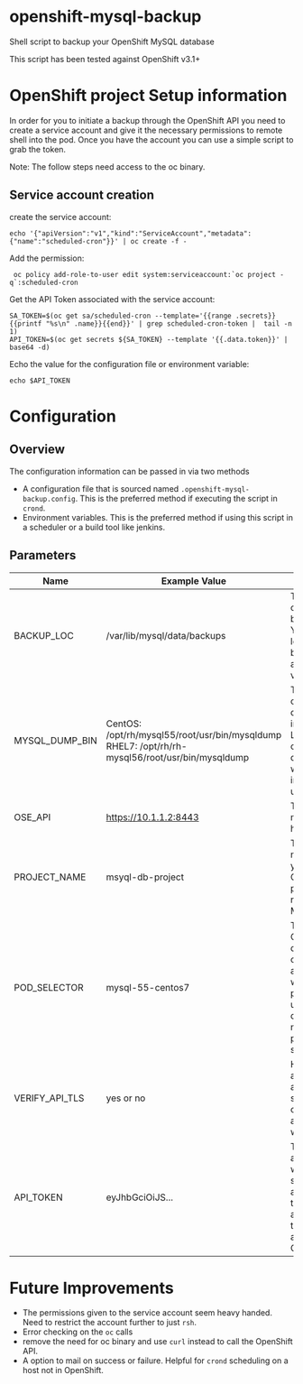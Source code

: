 # openshift-mysql-backup
Shell script to backup your OpenShift MySQL database

This script has been tested against OpenShift v3.1+

# OpenShift project Setup information

In order for you to initiate a backup through the OpenShift API you need to create a service account and give it the necessary permissions to remote shell into the pod. Once you have the account you can use a simple script to grab the token.

Note: The follow steps need access to the oc binary.

## Service account creation

create the service account:

```
echo '{"apiVersion":"v1","kind":"ServiceAccount","metadata":{"name":"scheduled-cron"}}' | oc create -f -
```

Add the permission:

```
 oc policy add-role-to-user edit system:serviceaccount:`oc project -q`:scheduled-cron
```

Get the API Token associated with the service account:
```
SA_TOKEN=$(oc get sa/scheduled-cron --template='{{range .secrets}}{{printf "%s\n" .name}}{{end}}' | grep scheduled-cron-token |  tail -n 1)
API_TOKEN=$(oc get secrets ${SA_TOKEN} --template '{{.data.token}}' | base64 -d)
```
Echo the value for the configuration file or environment variable:

```
echo $API_TOKEN
```

# Configuration

## Overview
The configuration information can be passed in via two methods

* A configuration file that is sourced named `.openshift-mysql-backup.config`. This is the preferred method if executing the script in `crond`.
* Environment variables. This is the preferred method if using this script in a scheduler or a build tool like jenkins.

## Parameters

| Name | Example Value | Description |
| ---- | ----- | ----------- |
| BACKUP_LOC | /var/lib/mysql/data/backups | The location of the MySQL backup folder. You want this location to be backed up to a persistent volume |
| MYSQL_DUMP_BIN | CentOS: /opt/rh/mysql55/root/usr/bin/mysqldump <br> RHEL7: /opt/rh/rh-mysql56/root/usr/bin/mysqldump | The location of the MySQL dump binary in the image. Location can change depending on what MySQL image you are using. |
| OSE_API | https://10.1.1.2:8443 | The OpenShift master API hostname:port |
| PROJECT_NAME | msyql-db-project | The namespace of your OpenShift project running the MySQL pod |
| POD_SELECTOR | mysql-55-centos7 | This is the OpenShift deployment config associated with MySQL pod. This is used to determine the name of the pod inside the script |
| VERIFY_API_TLS | yes or no | Helpful if you are going against a self-signed certificate associated with the API |
| API_TOKEN | eyJhbGciOiJS... | The API token associated with the service account. Used to authenticate the script against OpenShift |


# Future Improvements

* The permissions given to the service account seem heavy handed. Need to restrict the account further to just `rsh`.
* Error checking on the `oc` calls
* remove the need for oc binary and use `curl` instead to call the OpenShift API.
* A option to mail on success or failure. Helpful for `crond` scheduling on a host not in OpenShift.
